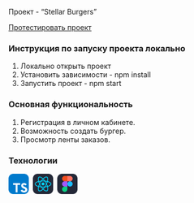 Проект - “Stellar Burgers”

[Протестировать проект](https://lokrand.github.io/react-burger/)

### Инструкция по запуску проекта локально

1. Локально открыть проект
2. Установить зависимости - npm install
3. Запустить проект - npm start

### Основная функциональность
1.	Регистрация в личном кабинете.
2.	Возможность создать бургер.
3.	Просмотр ленты заказов.

### Технологии
<div>
  <img src="https://raw.githubusercontent.com/tandpfun/skill-icons/d1c752b99bb25a0e5aa363bae1db2809173ee966/icons/TypeScript.svg" title="ts" alt="ts" width="40" height="40"/>&nbsp;
  <img src="https://raw.githubusercontent.com/tandpfun/skill-icons/a50fa57465e82a1147fa512fb3d64cc5902df578/icons/React-Dark.svg" title="React" alt="React" width="40" height="40"/>&nbsp;
  <img src="https://raw.githubusercontent.com/tandpfun/skill-icons/a50fa57465e82a1147fa512fb3d64cc5902df578/icons/Figma-Dark.svg" title="figma" alt="figma" width="40" height="40"/>&nbsp;
</div>
